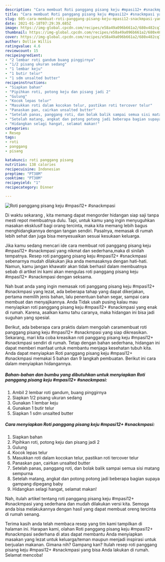 ```yaml
---
description: "Cara membuat Roti panggang pisang keju #mpasi12+ #snackmpasi yang enak dan Mudah Dibuat"
title: "Cara membuat Roti panggang pisang keju #mpasi12+ #snackmpasi yang enak dan Mudah Dibuat"
slug: 605-cara-membuat-roti-panggang-pisang-keju-mpasi12-snackmpasi-yang-enak-dan-mudah-dibuat
date: 2021-01-18T07:29:39.685Z
image: https://img-global.cpcdn.com/recipes/e58a49a096b661a2/680x482cq70/roti-panggang-pisang-keju-mpasi12-snackmpasi-foto-resep-utama.jpg
thumbnail: https://img-global.cpcdn.com/recipes/e58a49a096b661a2/680x482cq70/roti-panggang-pisang-keju-mpasi12-snackmpasi-foto-resep-utama.jpg
cover: https://img-global.cpcdn.com/recipes/e58a49a096b661a2/680x482cq70/roti-panggang-pisang-keju-mpasi12-snackmpasi-foto-resep-utama.jpg
author: Dollie Willis
ratingvalue: 4.6
reviewcount: 15
recipeingredient:
- "2 lembar roti gandum buang pinggirnya"
- "1/2 pisang ukuran sedang"
- "1 lembar keju"
- "1 butir telur"
- "1 sdm unsalted butter"
recipeinstructions:
- "Siapkan bahan"
- "Pipihkan roti, potong keju dan pisang jadi 2"
- "Gulung"
- "Kocok lepas telur"
- "Masukkan roti dalam kocokan telur, pastikan roti tercover telur"
- "Panaskan pan, cairkan unsalted butter"
- "Setelah panas, panggang roti, dan bolak balik sampai semua sisi matang sempurna"
- "Setelah matang, angkat dan potong potong jadi beberapa bagian supaya gampang dipegang baby"
- "Hidangkan selagi hangat, selamat makan!"
categories:
- Resep
tags:
- roti
- panggang
- pisang

katakunci: roti panggang pisang 
nutrition: 138 calories
recipecuisine: Indonesian
preptime: "PT38M"
cooktime: "PT30M"
recipeyield: "1"
recipecategory: Dinner

---
```



![Roti panggang pisang keju #mpasi12+ #snackmpasi](https://img-global.cpcdn.com/recipes/e58a49a096b661a2/680x482cq70/roti-panggang-pisang-keju-mpasi12-snackmpasi-foto-resep-utama.jpg)

Di waktu  sekarang , kita memang dapat mengorder hidangan siap saji tanpa mesti repot membuatnya dulu. Tapi, untuk kamu yang ingin menyuguhkan masakan eksklusif bagi orang tercinta, maka kita memang lebih bagus menghidangkannya dengan tangan sendiri. Pasalnya, memasak di rumah lebih sehat dan juga bisa menyesuaikan sesuai kesukaan keluarga.

Jika kamu sedang mencari ide cara membuat roti panggang pisang keju #mpasi12+ #snackmpasi yang nikmat dan sederhana,maka di sinilah tempatnya. Resep roti panggang pisang keju #mpasi12+ #snackmpasi  sebenarnya mudah dilakukan jika anda memasaknya dengan hati-hati. Namun, kamu jangan khawatir akan tidak berhasil dalam membuatnya 
sebab di artikel ini kami akan mengulas roti panggang pisang keju #mpasi12+ #snackmpasi dengan seksama.  



Nah buat anda yang ingin memasak roti panggang pisang keju #mpasi12+ #snackmpasi yang lezat, ada beberapa tahap yang dapat dikerjakan, pertama memilih jenis bahan, lalu penentuan bahan segar, sampai cara membuat dan menyajikannya. Anda Tidak usah pusing kalau mau menyiapkan roti panggang pisang keju #mpasi12+ #snackmpasi yang enak di rumah. Karena, asalkan kamu  tahu caranya, maka hidangan ini bisa jadi suguhan yang spesial.

Berikut, ada beberapa cara praktis  dalam mengolah caramembuat roti panggang pisang keju #mpasi12+ #snackmpasi yang siap dikreasikan. Sekarang, mari kita coba kreasikan roti panggang pisang keju #mpasi12+ #snackmpasi sendiri di rumah. Tetap dengan bahan sederhana, hidangan ini dapat memberi manfaat untuk membantu menjaga kesehatan tubuh kita. Anda dapat menyiapkan Roti panggang pisang keju #mpasi12+ #snackmpasi memakai 5 bahan dan 9 langkah pembuatan. Berikut ini cara dalam menyiapkan hidangannya.

<!--inarticleads1-->

##### Bahan-bahan dan bumbu yang dibutuhkan untuk menyiapkan Roti panggang pisang keju #mpasi12+ #snackmpasi:

1. Ambil 2 lembar roti gandum, buang pinggirnya
1. Siapkan 1/2 pisang ukuran sedang
1. Gunakan 1 lembar keju
1. Gunakan 1 butir telur
1. Siapkan 1 sdm unsalted butter




<!--inarticleads2-->

##### Cara menyiapkan Roti panggang pisang keju #mpasi12+ #snackmpasi:

1. Siapkan bahan
1. Pipihkan roti, potong keju dan pisang jadi 2
1. Gulung
1. Kocok lepas telur
1. Masukkan roti dalam kocokan telur, pastikan roti tercover telur
1. Panaskan pan, cairkan unsalted butter
1. Setelah panas, panggang roti, dan bolak balik sampai semua sisi matang sempurna
1. Setelah matang, angkat dan potong potong jadi beberapa bagian supaya gampang dipegang baby
1. Hidangkan selagi hangat, selamat makan!




Nah, itulah artikel tentang  roti panggang pisang keju #mpasi12+ #snackmpasi  yang sederhana dan mudah dilakukan versi kita. Semoga anda bisa melakukannya dengan hasil yang dapat membuat oreng tercinta di rumah senang. 

Terima kasih anda telah membaca resep yang tim kami tampilkan di halaman ini. Harapan kami, olahan  Roti panggang pisang keju #mpasi12+ #snackmpasi sederhana di atas dapat membantu Anda menyiapkan masakan yang lezat untuk keluarga/teman maupun menjadi inspirasi untuk berjualan makanan. Gimana nih? Gampang kan? Itulah resep roti panggang pisang keju #mpasi12+ #snackmpasi yang bisa Anda lakukan di rumah. Selamat mencoba!

